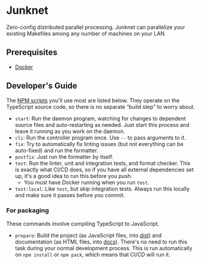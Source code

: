 # Junknet

Zero-config distributed parallel processing. Junknet can parallelize your existing Makefiles among any number of machines on your LAN.

## Prerequisites
- [Docker](https://www.docker.com)

## Developer's Guide

The [NPM scripts](https://docs.npmjs.com/cli/v7/using-npm/scripts) you'll use most are listed below. They operate on the TypeScript source code, so there is no separate <q>build step</q> to worry about.

- `start`: Run the daemon program, watching for changes to dependent source files and auto-restarting as needed. Just start this process and leave it running as you work on the daemon.
- `cli`: Run the controller program once. Use `--` to pass arguments to it.
- `fix`: Try to automatically fix linting issues (but not everything can be auto-fixed) and run the formatter.
- `postfix`: Just run the formatter by itself.
- `test`: Run the linter, unit and integration tests, and format checker. This is exactly what CI/CD does, so if you have all external dependencies set up, it's a good idea to run this before you push.
    - You must have Docker running when you run `test`.
- `test:local`: Like `test`, but skip integration tests. Always run this locally and make sure it passes before you commit.

### For packaging

These commands involve compiling TypeScript to JavaScript.

- `prepare`: Build the project (as JavaScript files, into [dist](dist)) and documentation (as HTML files, into [docs](docs)). There's no need to run this task during your normal development process. This is run automatically on `npm install` or `npm pack`, which means that CI/CD will run it.

